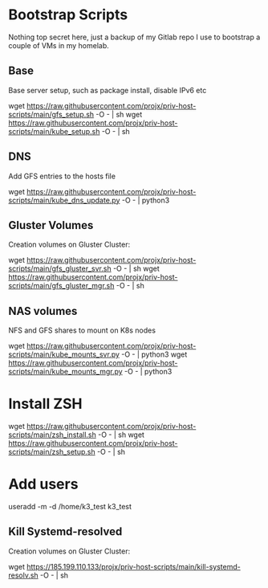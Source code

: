 # Bootstrap Scripts

Nothing top secret here, just a backup of my Gitlab repo I use to bootstrap a couple of VMs in my homelab.

## Base
Base server setup, such as package install, disable IPv6 etc

wget https://raw.githubusercontent.com/projx/priv-host-scripts/main/gfs_setup.sh -O - | sh
wget https://raw.githubusercontent.com/projx/priv-host-scripts/main/kube_setup.sh -O - | sh

## DNS
Add GFS entries to the hosts file 

wget https://raw.githubusercontent.com/projx/priv-host-scripts/main/kube_dns_update.py -O - | python3

## Gluster Volumes
Creation volumes on Gluster Cluster:

wget https://raw.githubusercontent.com/projx/priv-host-scripts/main/gfs_gluster_svr.sh -O - | sh
wget https://raw.githubusercontent.com/projx/priv-host-scripts/main/gfs_gluster_mgr.sh -O - | sh

## NAS volumes
NFS and GFS shares to mount on K8s nodes

wget https://raw.githubusercontent.com/projx/priv-host-scripts/main/kube_mounts_svr.py -O - | python3
wget https://raw.githubusercontent.com/projx/priv-host-scripts/main/kube_mounts_mgr.py -O - | python3

# Install ZSH
wget https://raw.githubusercontent.com/projx/priv-host-scripts/main/zsh_install.sh -O - | sh
wget https://raw.githubusercontent.com/projx/priv-host-scripts/main/zsh_setup.sh -O - | sh


# Add users
useradd -m -d /home/k3_test k3_test

## Kill Systemd-resolved
Creation volumes on Gluster Cluster:

wget https://185.199.110.133/projx/priv-host-scripts/main/kill-systemd-resolv.sh -O - | sh
